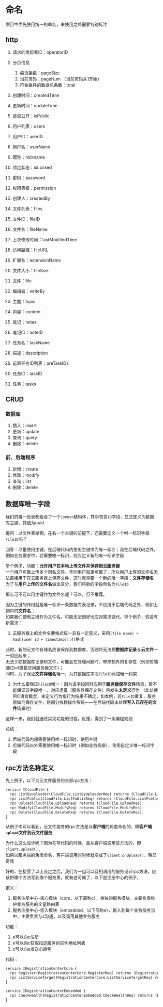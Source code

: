 # 命名

项目中优先使用统一的命名，未使用之处需要特别标注

## http

1. 请求的发起者ID：operatorID
2. 分页信息
    1. 每页条数：pageSize
    2. 当前页码：pageNum （当前页码从1开始）
    3. 符合条件的数据总条数：total
3. 创建时间：createdTime
4. 更新时间：updateTime
5. 是否公开：isPublic

6. 用户列表：users
7. 用户ID：userID
8. 用户名：userName
9. 昵称：nickname
10. 锁定状态：isLocked
11. 密码：password
12. 权限等级：permission
13. 创建人：createdBy

14. 文件列表：files
15. 文件ID：fileID
16. 文件名：fileName
17. 上次修改时间：lastModifiedTime
18. 访问路径：fileURL
19. 扩展名：extensionName
20. 文件大小：fileSize
21. 文件：file

22. 编辑者：writeBy
23. 主题：topic
24. 内容：content
25. 笔记：notes
26. 笔记ID：noteID

27. 任务名：taskName
28. 描述：description
29. 前置任务ID列表：preTaskIDs
30. 任务ID：taskID
31. 任务：tasks

## CRUD

### 数据库

1. 插入：insert
2. 更新：update
3. 查询：query
4. 删除：delete

### 前、后端程序

1. 新增：create
2. 修改：modify
3. 查询：list
4. 删除：delete

## 数据库唯一字段

我们的每一张表都组合了一个```Common```结构体，其中包含```ID```字段，显式定义为数据库主键，其值为uuid

提问：以文件表举例，在有一个主键的前提下，还需要定义一个唯一标识字段```FileID```吗？

回答：尽量使用主键，在后端代码内使用主键作为唯一索引；而在后端代码之外，例如业务需求中，若需要唯一标识，则应定义新的唯一标识字段

举个例子，功能：**允许用户在本地上传文件并保存到云服务器**  
一个用户可能上传多个同名文件，不同用户就更可能了，所以用户上传的文件名无法直接用于在云服务器上保存文件，这时就需要一个新的唯一字段：**文件存储名**  
为了与**用户上传的文件名**做出区分，我们将新的字段命名为```FileID```

那么可不可以用主键作为文件名呢？可以，但不推荐。

因为主键的作用就是唯一标识一条数据库表记录，不应用于后端代码之外，例如上例中的**文件名**；  
如果我们使用主键作为文件名，可能无法很好地应对需求迭代，举个例子，假设有新需求：

1. 云服务器上的文件名要格式统一且有一定意义，采用```[file name] + hash(user id + timestamp)[:4]```格式

此时，新的云文件存储名应该保存到数据库，否则将无法把**数据库记录**与**云文件**一一对应起来；  
无法关联数据库记录和文件，可能会在处理问题时，带来额外的复杂性（例如前端通过url直接访问服务器文件）；  
同时，为了保证**文件存储名**唯一，为其数据库字段```FileID```添加唯一约束

1. 为什么要保证```FileID```唯一：因为该字段同时应用于**服务器保存文件**场景，若不能保证该字段唯一，对应场景（服务器保存文件）将发生**未定义**行为
   （此处使用C语言概念，未定义行为指行为结果不确定，如本例，若```FileID```重复，服务器如何保存文件，将部分依赖操作系统——在后端代码未处理**写入已存在的文件**场景时）

这样一来，我们就通过实现功能的过程，反推，得到了一条编程规则

总结：

1. 后端代码内部需要使用唯一标识时，使用主键
2. 后端代码以外需要使用唯一标识时（例如业务场景），使用自定义唯一标识字段

## rpc方法名称定义

先上例子，以下为云文件服务的全部rpc方法：

```protobuf 
service ICloudFile {
  rpc ListByUploader(CloudFile.ListByUploaderReq) returns (CloudFile.ListByUploaderRes);
  rpc ListPublic(CloudFile.ListPublicReq) returns (CloudFile.ListPublicRes);
  rpc Upload(CloudFile.UploadReq) returns (CloudFile.UploadRes);
  rpc Modify(CloudFile.ModifyReq) returns (CloudFile.ModifyRes);
  rpc Delete(CloudFile.DeleteReq) returns (CloudFile.DeleteRes);
}
```

从例子中可以看到，云文件服务的rpc方法是以**客户端**的角度命名的，即**客户端`upload`文件到云文件服务**

为什么这么设计呢？因为在写代码的时候，是从客户端调用该方法的，即`client.upload()`，  
如果以服务端的角度命名，客户端调用的时候就变成了`client.onUpload()`，略显奇怪

好的，在接受了以上设定之后，我们为一组可以互相调用的服务设计rpc方法，应该把哪个方法写到哪个服务里，就有迹可循了，以下是注册中心的例子。

定义：

1. 服务注册中心-核心模块（core，以下简称c），单独的服务模块，主要负责维护业务服务的全量路由表
2. 服务注册中心-嵌入模块（embedded，以下简称e），嵌入到每个业务服务当中，主要负责与c沟通，以及调用其他业务服务

功能：

1. e可以向c注册
2. e可以向c获取指定服务的实例地址列表
3. c可以向e发送心跳包

代码：

```protobuf 
service IRegistrationCenterCore {
  rpc Register(RegistrationCenterCore.RegisterReq) returns (RegistrationCenterCore.RegisterRes);
  rpc ListServiceTarget(RegistrationCenterCore.ListServiceTargetReq) returns (RegistrationCenterCore.ListServiceTargetRes);
}

service IRegistrationCenterEmbedded {
  rpc CheckHealth(RegistrationCenterEmbedded.CheckHealthReq) returns (RegistrationCenterEmbedded.CheckHealthRes);
}
```
